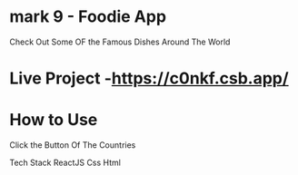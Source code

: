 # mark 9 - Foodie App
Check Out Some OF the Famous Dishes Around The World

# Live Project -https://c0nkf.csb.app/
# How to Use
Click the Button Of The Countries


Tech Stack
ReactJS Css Html
